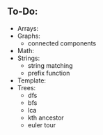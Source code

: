 ## To-Do:
* Arrays:
* Graphs: <br>
	- connected components <br>
* Math:
* Strings: <br>
	- string matching <br>
	- prefix function <br>
* Template: <br>
* Trees: <br>
	- dfs <br>
	- bfs <br>
	- lca <br>
	- kth ancestor <br>
	- euler tour <br>
